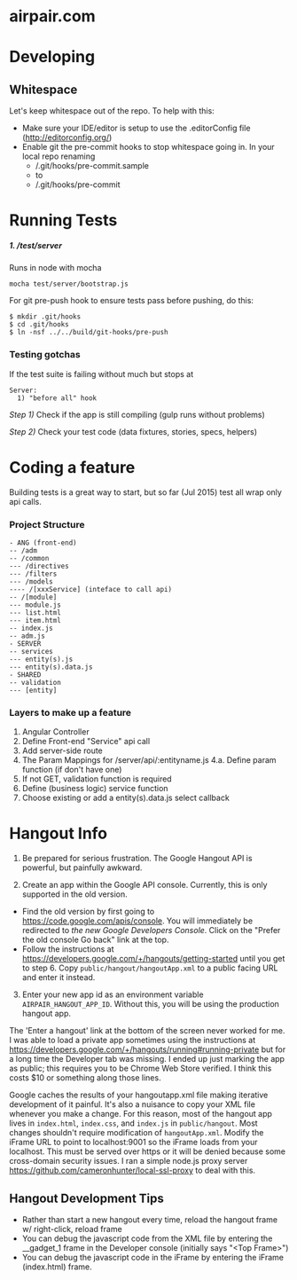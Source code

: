 airpair.com
===========


Developing
==========

Whitespace
----------
Let's keep whitespace out of the repo. To help with this:

 - Make sure your IDE/editor is setup to use the .editorConfig file (http://editorconfig.org/)
 - Enable git the pre-commit hooks to stop whitespace going in. In your local repo renaming
   - /.git/hooks/pre-commit.sample
   - to
   - /.git/hooks/pre-commit


Running Tests
=============

##### 1. /test/server

Runs in node with mocha

    mocha test/server/bootstrap.js

For git pre-push hook to ensure tests pass before pushing, do this:

    $ mkdir .git/hooks
    $ cd .git/hooks
    $ ln -nsf ../../build/git-hooks/pre-push

### Testing gotchas

If the test suite is failing without much but stops at

    Server:
      1) "before all" hook

*Step 1)* Check if the app is still compiling (gulp runs without problems)

*Step 2)* Check your test code (data fixtures, stories, specs, helpers)


Coding a feature
=============

Building tests is a great way to start, but so far (Jul 2015) test all wrap only
api calls.

### Project Structure

    - ANG (front-end)
    -- /adm
    -- /common
    --- /directives
    --- /filters
    --- /models
    ---- /[xxxService] (inteface to call api)
    -- /[module]
    --- module.js
    --- list.html
    --- item.html
    -- index.js
    -- adm.js
    - SERVER
    -- services
    --- entity(s).js
    --- entity(s).data.js
    - SHARED
    -- validation
    --- [entity]

### Layers to make up a feature

   1. Angular Controller
   2. Define Front-end "Service" api call
   3. Add server-side route
   4. The Param Mappings for /server/api/:entityname.js
      4.a. Define param function (if don't have one)
   5. If not GET, validation function is required
   6. Define (business logic) service function
   7. Choose existing or add a entity(s).data.js select callback


Hangout Info
============

1. Be prepared for serious frustration. The Google Hangout API is powerful, but painfully awkward.

2. Create an app within the Google API console. Currently, this is only supported in the old version.
  * Find the old version by first going to https://code.google.com/apis/console. You will immediately be redirected to *the new Google Developers Console*. Click on the "Prefer the old console Go back" link at the top.
  * Follow the instructions at https://developers.google.com/+/hangouts/getting-started until you get to step 6. Copy `public/hangout/hangoutApp.xml` to a public facing URL and enter it instead.
3. Enter your new app id as an environment variable `AIRPAIR_HANGOUT_APP_ID`. Without this, you will be using the production hangout app.

The 'Enter a hangout' link at the bottom of the screen never worked for me. I was able to load a private app sometimes using the instructions at https://developers.google.com/+/hangouts/running#running-private but for a long time the Developer tab was missing. I ended up just marking the app as public; this requires you to be Chrome Web Store verified. I think this costs $10 or something along those lines.

Google caches the results of your hangoutapp.xml file making iterative development of it painful. It's also a nuisance to copy your XML file whenever you make a change. For this reason, most of the hangout app lives in `index.html`, `index.css`, and `index.js` in `public/hangout`. Most changes shouldn't require modification of `hangoutApp.xml`. Modify the iFrame URL to point to localhost:9001 so the iFrame loads from your localhost. This must be served over https or it will be denied because some cross-domain security issues. I ran a simple node.js proxy server https://github.com/cameronhunter/local-ssl-proxy to deal with this.

## Hangout Development Tips

* Rather than start a new hangout every time, reload the hangout frame w/ right-click, reload frame
* You can debug the javascript code from the XML file by entering the __gadget_1 frame in the Developer console (initially says "\<Top Frame\>")
* You can debug the javascript code in the iFrame by entering the iFrame (index.html) frame.

